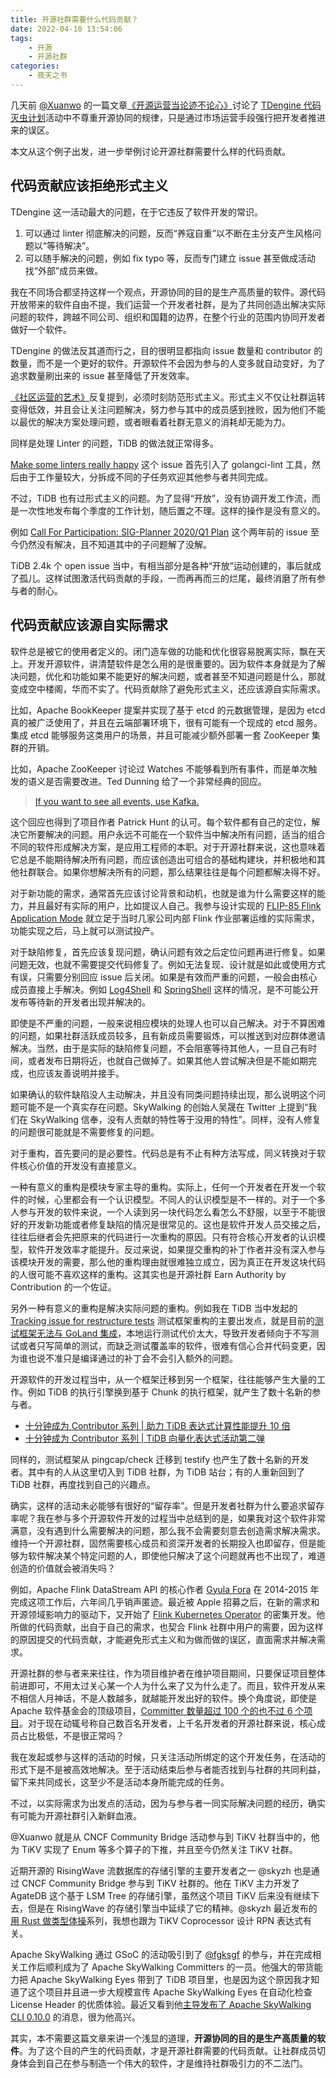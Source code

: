 ```yaml
---
title: 开源社群需要什么代码贡献？
date: 2022-04-10 13:54:06
tags:
    - 开源
    - 开源社群
categories:
    - 夜天之书
---
```


几天前 [@Xuanwo](https://github.com/Xuanwo) 的一篇文章[《开源运营当论迹不论心》](https://xuanwo.io/reports/2022-13/)讨论了 [TDengine 代码灭虫计划](https://web.archive.org/web/20220403062947/https://mp.weixin.qq.com/s/mssWF5AoUG-vt-b5_QMtRA)活动中不尊重开源协同的规律，只是通过市场运营手段强行把开发者推进来的误区。

本文从这个例子出发，进一步举例讨论开源社群需要什么样的代码贡献。

<!-- more -->

## 代码贡献应该拒绝形式主义

TDengine 这一活动最大的问题，在于它违反了软件开发的常识。

1. 可以通过 linter 彻底解决的问题，反而“养寇自重”以不断在主分支产生风格问题以“等待解决”。
2. 可以随手解决的问题，例如 fix typo 等，反而专门建立 issue 甚至做成活动找“外部”成员来做。

我在不同场合都坚持这样一个观点，开源协同的目的是生产高质量的软件。源代码开放带来的软件自由不提，我们运营一个开发者社群，是为了共同创造出解决实际问题的软件，跨越不同公司、组织和国籍的边界，在整个行业的范围内协同开发者做好一个软件。

TDengine 的做法反其道而行之，目的很明显都指向 issue 数量和 contributor 的数量，而不是一个更好的软件。开源软件不会因为参与的人变多就自动变好，为了追求数量刷出来的 issue 甚至降低了开发效率。

[《社区运营的艺术》](https://book.douban.com/subject/26976995/)反复提到，必须时刻防范形式主义。形式主义不仅让社群运转变得低效，并且会让关注问题解决，努力参与其中的成员感到挫败，因为他们不能以最优的解决方案处理问题，或者眼看着社群无意义的消耗却无能为力。

同样是处理 Linter 的问题，TiDB 的做法就正常得多。

[Make some linters really happy](https://github.com/pingcap/tidb/issues/22979) 这个 issue 首先引入了 golangci-lint 工具，然后由于工作量较大，分拆成不同的子任务欢迎其他参与者共同完成。

不过，TiDB 也有过形式主义的问题。为了显得“开放”，没有协调开发工作流，而是一次性地发布每个季度的工作计划，随后置之不理。这样的操作是没有意义的。

例如 [Call For Participation: SIG-Planner 2020/Q1 Plan](https://github.com/pingcap/tidb/issues/14609) 这个两年前的 issue 至今仍然没有解决，且不知道其中的子问题解了没解。

TiDB 2.4k 个 open issue 当中，有相当部分是各种“开放”运动创建的，事后就成了孤儿。这样试图激活代码贡献的手段，一而再再而三的烂尾，最终消磨了所有参与者的耐心。

## 代码贡献应该源自实际需求

软件总是被它的使用者定义的。闭门造车做的功能和优化很容易脱离实际，飘在天上。开发开源软件，讲清楚软件是怎么用的是很重要的。因为软件本身就是为了解决问题，优化和功能如果不能更好的解决问题，或者甚至不知道问题是什么，那就变成空中楼阁，华而不实了。代码贡献除了避免形式主义，还应该源自实际需求。

比如，Apache BookKeeper 提案并实现了基于 etcd 的元数据管理，是因为 etcd 真的被广泛使用了，并且在云端部署环境下，很有可能有一个现成的 etcd 服务。集成 etcd 能够服务这类用户的场景，并且可能减少额外部署一套 ZooKeeper 集群的开销。

比如，Apache ZooKeeper 讨论过 Watches 不能够看到所有事件，而是单次触发的语义是否需要改进。Ted Dunning 给了一个非常经典的回应。

> [If you want to see all events, use Kafka.](https://lists.apache.org/thread/fz9bkndvbntfjwxm952clh9vky3nwyd5)

这个回应也得到了项目作者 Patrick Hunt 的认可。每个软件都有自己的定位，解决它所要解决的问题。用户永远不可能在一个软件当中解决所有问题，适当的组合不同的软件形成解决方案，是应用工程师的本职。对于开源社群来说，这也意味着它总是不能期待解决所有问题，而应该创造出可组合的基础构建块，并积极地和其他社群联合。如果你想解决所有的问题，那么结果往往是每个问题都解决得不好。

对于新功能的需求，通常首先应该讨论背景和动机，也就是谁为什么需要这样的能力，并且最好有实际的用户，比如提议人自己。我参与设计实现的 [FLIP-85 Flink Application Mode](https://cwiki.apache.org/confluence/display/FLINK/FLIP-85+Flink+Application+Mode) 就立足于当时几家公司内部 Flink 作业部署运维的实际需求，功能实现之后，马上就可以测试投产。

对于缺陷修复，首先应该复现问题，确认问题有效之后定位问题再进行修复。如果问题无效，也就不需要提交代码修复了。例如无法复现、设计就是如此或使用方式有误，只需要分别回应 issue 后关闭。如果是有效而严重的问题，一般会由核心成员直接上手解决。例如 [Log4Shell](https://en.wikipedia.org/wiki/Log4Shell) 和 [SpringShell](https://www.microsoft.com/security/blog/2022/04/04/springshell-rce-vulnerability-guidance-for-protecting-against-and-detecting-cve-2022-22965/) 这样的情况，是不可能公开发布等待新的开发者出现并解决的。

即使是不严重的问题，一般来说相应模块的处理人也可以自己解决。对于不算困难的问题，如果社群活跃成员较多，且有新成员需要锻炼，可以推送到对应群体邀请解决。当然，由于是实际的缺陷修复问题，不会阻塞等待其他人，一旦自己有时间，或者发布日期将近，也就自己做掉了。如果其他人尝试解决但是不能如期完成，也应该友善说明并接手。

如果确认的软件缺陷没人主动解决，并且没有同类问题持续出现，那么说明这个问题可能不是一个真实存在问题。SkyWalking 的创始人吴晟在 Twitter 上提到“我们在 SkyWalking 信奉，没有人贡献的特性等于没用的特性”。同样，没有人修复的问题很可能就是不需要修复的问题。

对于重构，首先要问的是必要性。代码总是有不止有种方法写成，同义转换对于软件核心价值的开发没有直接意义。

一种有意义的重构是模块专家主导的重构。实际上，任何一个开发者在开发一个软件的时候，心里都会有一个认识模型。不同人的认识模型是不一样的。对于一个多人参与开发的软件来说，一个人读到另一块代码怎么看怎么不舒服，以至于不能很好的开发新功能或者修复缺陷的情况是很常见的。这也是软件开发人员交接之后，往往后继者会先把原来的代码进行一次重构的原因。只有符合核心开发者的认识模型，软件开发效率才能提升。反过来说，如果提交重构的补丁作者并没有深入参与该模块开发的需要，那么他的重构理由就很难独立成立，因为真正在开发这块代码的人很可能不喜欢这样的重构。这其实也是开源社群 Earn Authority by Contribution 的一个佐证。

另外一种有意义的重构是解决实际问题的重构。例如我在 TiDB 当中发起的 [Tracking issue for restructure tests](https://github.com/pingcap/tidb/issues/26022) 测试框架重构的主要出发点，就是目前的[测试框架无法与 GoLand 集成](https://internals.tidb.io/t/topic/141)，本地运行测试代价太大，导致开发者倾向于不写测试或者只写简单的测试，而缺乏测试覆盖率的软件，很难有信心合并代码变更，因为谁也说不准只是编译通过的补丁会不会引入额外的问题。

开源软件的开发过程当中，从一个框架迁移到另一个框架，往往能够产生大量的工作。例如 TiDB 的执行引擎换到基于 Chunk 的执行框架，就产生了数十名新的参与者。

* [十分钟成为 Contributor 系列 | 助力 TiDB 表达式计算性能提升 10 倍](https://pingcap.com/zh/blog/10mins-become-contributor-of-tidb-20190916)
* [十分钟成为 Contributor 系列 | TiDB 向量化表达式活动第二弹](https://pingcap.com/zh/blog/10mins-become-tidb-contributor-20190930)

同样的，测试框架从 pingcap/check 迁移到 testify 也产生了数十名新的开发者。其中有的人从这里切入到 TiDB 社群，为 TiDB 站台；有的人重新回到了 TiDB 社群，再度找到自己的兴趣点。

确实，这样的活动未必能够有很好的“留存率”。但是开发者社群为什么要追求留存率呢？我在参与多个开源软件开发的过程当中总结到的是，如果我对这个软件非常满意，没有遇到什么需要解决的问题，那么我不会需要刻意去创造需求解决需求。维持一个开源社群，固然需要核心成员和资深开发者的长期投入也即留存，但是能够为软件解决某个特定问题的人，即使他只解决了这个问题就再也不出现了，难道创造的价值就会被消失吗？

例如，Apache Flink DataStream API 的核心作者 [Gyula Fora](https://github.com/gyfora) 在 2014-2015 年完成这项工作后，六年间几乎销声匿迹。最近被 Apple 招募之后，在新的需求和开源领域影响力的驱动下，又开始了 [Flink Kubernetes Operator](https://github.com/apache/flink-kubernetes-operator) 的密集开发。他所做的代码贡献，出自于自己的需求，也契合 Flink 社群中用户的需要，因为这样的原因提交的代码贡献，才能避免形式主义和为做而做的误区，直面需求并解决需求。

开源社群的参与者来来往往，作为项目维护者在维护项目期间，只要保证项目整体前进即可，不用太过关心某一个人为什么来了又为什么走了。而且，软件开发从来不相信人月神话，不是人数越多，就越能开发出好的软件。换个角度说，即使是 Apache 软件基金会的顶级项目，[Committer 数量超过 100 个的也不过 6 个项目](https://projects.apache.org/projects.html?number)。对于现在动辄号称自己数百名开发者，上千名开发者的开源社群来说，核心成员占比极低，不是很正常吗？

我在发起或参与这样的活动的时候，只关注活动所绑定的这个开发任务，在活动的形式下是不是被高效地解决。至于活动结束后参与者能否找到与社群的共同利益，留下来共同成长，这至少不是活动本身所能完成的任务。

不过，以实际需求为出发点的活动，因为与参与者一同实际解决问题的经历，确实有可能为开源社群引入新鲜血液。

@Xuanwo 就是从 CNCF Community Bridge 活动参与到 TiKV 社群当中的，他为 TiKV 实现了 Enum 等多个算子的下推，并且至今仍然关注 TiKV 社群。

近期开源的 RisingWave 流数据库的存储引擎的主要开发者之一 @skyzh 也是通过 CNCF Community Bridge 参与到 TiKV 社群的。他在 TiKV 主力开发了 AgateDB 这个基于 LSM Tree 的存储引擎，虽然这个项目 TiKV 后来没有继续下去，但是在 RisingWave 的存储引擎当中延续了它的精神。@skyzh 最近发布的[用 Rust 做类型体操](https://github.com/skyzh/type-exercise-in-rust)系列，我想也跟为 TiKV Coprocessor 设计 RPN 表达式有关。

Apache SkyWalking 通过 GSoC 的活动吸引到了 [@fgksgf](https://github.com/fgksgf) 的参与，并在完成相关工作后顺利成为了 Apache SkyWalking Committers 的一员。他强大的带货能力把 Apache SkyWalking Eyes 带到了 TiDB 项目里，也是因为这个原因我才知道了这个项目并且进一步大规模宣传 Apache SkyWalking Eyes 在自动化检查 License Header 的优质体验。最近又看到他[主导发布了 Apache SkyWalking CLI 0.10.0](https://lists.apache.org/thread/lf1nvnw5ks97f8s47m2dgttssb7nq6rz) 的消息，很为他高兴。

其实，本不需要这篇文章来讲一个浅显的道理，**开源协同的目的是生产高质量的软件**。为了这个目的产生的代码贡献，才是开源社群需要的代码贡献。让社群成员切身体会到自己在参与制造一个伟大的软件，才是维持社群吸引力的不二法门。
